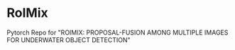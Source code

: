 # RoIMix
Pytorch Repo for "ROIMIX: PROPOSAL-FUSION AMONG MULTIPLE IMAGES FOR UNDERWATER OBJECT DETECTION" 
